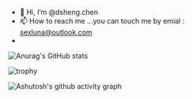 - 👋 Hi, I’m @dsheng.chen
- 📫 How to reach me ...you can touch me by emial : sexluna@outlook.com
-


![Anurag's GitHub stats](https://github-readme-stats.vercel.app/api?username=sexjun)


<!-- ![Top Langs](https://github-readme-stats.vercel.app/api/top-langs/?username=sexjun) -->

![trophy](https://github-profile-trophy.vercel.app/?username=sexjun)

<!-- ![visitors](https://visitor-badge.glitch.me/badge?sexjun=page.id&left_color=green&right_color=red) -->

![Ashutosh's github activity graph](https://github-readme-activity-graph.vercel.app/graph?username=sexjun)
<!-- ![GitHub Streak](https://streak-stats.demolab.com/?user=sexjun) -->


<!---
sexjun/sexjun is a ✨ special ✨ repository because its `README.md` (this file) appears on your GitHub profile.
You can click the Preview link to take a look at your changes.
--->
